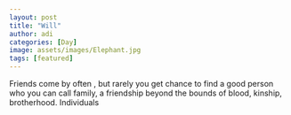 ```yaml
---
layout: post
title: "Will"
author: adi
categories: [Day]
image: assets/images/Elephant.jpg
tags: [featured]
---
```


Friends come by often , but rarely you get chance to find a good person who you can call family, a friendship beyond the bounds of blood, kinship, brotherhood. Individuals
